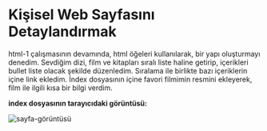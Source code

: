# Kişisel Web Sayfasını Detaylandırmak
html-1 çalışmasının devamında, html öğeleri kullanılarak, bir yapı oluşturmayı denedim.
Sevdiğim dizi, film ve kitapları sıralı liste haline getirip, içerikleri bullet liste olacak şekilde düzenledim.
Sıralama ile birlikte bazı içeriklerin içine link ekledim.
İndex dosyasının içine favori filmimin resmini ekleyerek, film ile ilgili kısa bir bilgi verdim.

**index dosyasının tarayıcıdaki görüntüsü:**

![sayfa-görüntüsü](https://github.com/melikeisk/kodluyoruz-html-calismalari/assets/86538528/7460159c-9168-4ac2-b81d-8dd5fd531dac)